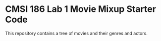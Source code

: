 # CMSI 186 Lab 1 Movie Mixup Starter Code

This repository contains a tree of movies and their genres and actors.
